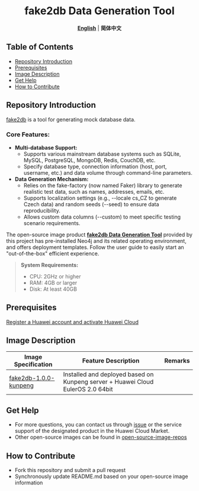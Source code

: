 <p align="center">
  <h1 align="center">fake2db Data Generation Tool</h1>
  <p align="center">
    <a href="README.md"><strong>English</strong></a> | <strong>简体中文</strong>
  </p>

## Table of Contents

- [Repository Introduction](#repository-introduction)
- [Prerequisites](#prerequisites)
- [Image Description](#image-description)
- [Get Help](#get-help)
- [How to Contribute](#how-to-contribute)

## Repository Introduction
[fake2db](https://github.com/emirozer/fake2db) is a tool for generating mock database data.

### **Core Features:**

- **Multi-database Support:**
    - Supports various mainstream database systems such as SQLite, MySQL, PostgreSQL, MongoDB, Redis, CouchDB, etc.
    - Specify database type, connection information (host, port, username, etc.) and data volume through command-line parameters.
- **Data Generation Mechanism:**
    - Relies on the fake-factory (now named Faker) library to generate realistic test data, such as names, addresses, emails, etc.
    - Supports localization settings (e.g., --locale cs_CZ to generate Czech data) and random seeds (--seed) to ensure data reproducibility.
    - Allows custom data columns (--custom) to meet specific testing scenario requirements.

The open-source image product [**fake2db Data Generation Tool**](https://marketplace.huaweicloud.com/intl/hidden/contents/07ec8262-2fda-4fa1-a79e-2b840c5b8343) provided by this project has pre-installed Neo4j and its related operating environment, and offers deployment templates. Follow the user guide to easily start an "out-of-the-box" efficient experience.

> **System Requirements:**
> - CPU: 2GHz or higher
> - RAM: 4GB or larger
> - Disk: At least 40GB

## Prerequisites
[Register a Huawei account and activate Huawei Cloud](https://support.huaweicloud.com/usermanual-account/account_id_001.html)

## Image Description

| Image Specification                                                                                       | Feature Description                                      | Remarks |
|-----------------------------------------------------------------------------------------------------------|----------------------------------------------------------|---------|
| [fake2db-1.0.0-kunpeng](https://github.com/HuaweiCloudDeveloper/fake2db-image/tree/fake2db-1.0.0-kunpeng) | Installed and deployed based on Kunpeng server + Huawei Cloud EulerOS 2.0 64bit |         |

## Get Help
- For more questions, you can contact us through [issue](https://github.com/HuaweiCloudDeveloper/fake2db-image/issues) or the service support of the designated product in the Huawei Cloud Market.
- Other open-source images can be found in [open-source-image-repos](https://github.com/HuaweiCloudDeveloper/open-source-image-repos)

## How to Contribute
- Fork this repository and submit a pull request
- Synchronously update README.md based on your open-source image information
